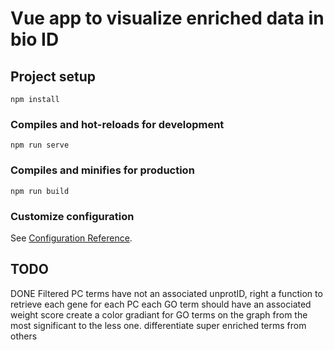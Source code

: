 # Vue app to visualize enriched data in bio ID

## Project setup
```
npm install
```

### Compiles and hot-reloads for development
```
npm run serve
```

### Compiles and minifies for production
```
npm run build
```

### Customize configuration
See [Configuration Reference](https://cli.vuejs.org/config/).

## TODO
DONE Filtered PC terms have not an associated unprotID, right a function to retrieve each gene for each PC
each GO term should have an associated weight score
create a color gradiant for GO terms on the graph from the most significant to the less one.
differentiate super enriched terms from others
